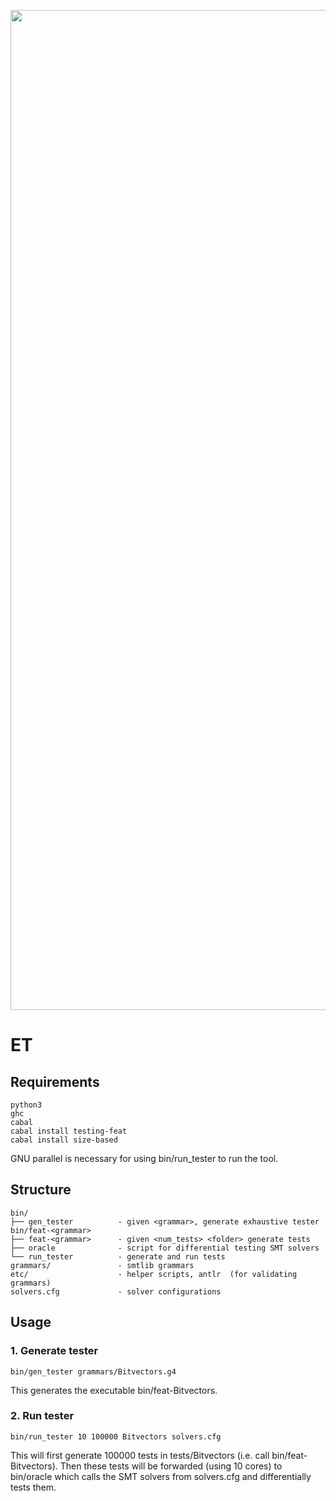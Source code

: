 <p align="center"><a><img width="1600" alt="portfolio_view" align="center" src="https://wintered.github.io/img/ET/Logo/PNG/logo.png"></a></p>


ET
===

## Requirements 

```
python3
ghc 
cabal
cabal install testing-feat 
cabal install size-based
```
GNU parallel is necessary for using bin/run_tester to run the tool.     

## Structure 
```
bin/
├── gen_tester          - given <grammar>, generate exhaustive tester bin/feat-<grammar>    
├── feat-<grammar>      - given <num_tests> <folder> generate tests    
├── oracle              - script for differential testing SMT solvers   
└── run_tester          - generate and run tests
grammars/               - smtlib grammars
etc/                    - helper scripts, antlr  (for validating grammars)
solvers.cfg             - solver configurations
```

## Usage

### 1. Generate tester

```
bin/gen_tester grammars/Bitvectors.g4
```

This generates the executable bin/feat-Bitvectors.

### 2. Run tester 

```
bin/run_tester 10 100000 Bitvectors solvers.cfg 
```

This will first generate 100000 tests in tests/Bitvectors (i.e. call bin/feat-Bitvectors).
Then these tests will be forwarded (using 10 cores) to bin/oracle which calls 
the SMT solvers from solvers.cfg and differentially tests them.  
